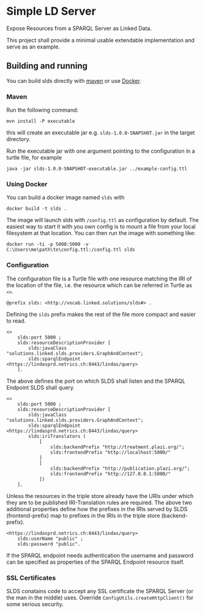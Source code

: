 # Simple LD Server

Expose Resources from a SPARQL Server as Linked Data.

This project shall provide a minimal usable extendable implementation and serve
as an example.

## Building and running

You can build slds directly with [maven](https://maven.apache.org/) or use [Docker](https://docker.com). 

### Maven

Run the following command:

    mvn install -P executable

this will create an executable jar e.g. `slds-1.0.0-SNAPSHOT.jar` in the target
directory.

Run the executable jar with one argument pointing to the configuration in a
turtle file, for example

    java -jar slds-1.0.0-SNAPSHOT-executable.jar ../example-config.ttl

### Using Docker

You can build a docker image named `slds` with

    docker build -t slds .

The image will launch slds with `/config.ttl` as configuration by default. The easiest way to start it with you own config is to mount a file from your local filesystem at that location. You can then run the image with something like:

    docker run -ti -p 5000:5000 -v C:\Users\me\path\to\config.ttl:/config.ttl slds 


### Configuration

The configuration file is a Turtle file with one resource matching the IRI of
the location of the file, i.e. the resource which can be referred in Turtle as 
`<>`.

```
@prefix slds: <http://vocab.linked.solutions/slds#> .
```
Defining the `slds` prefix makes the rest of the file more compact and easier
to read.
```
<> 
    slds:port 5000 ;
    slds:resourceDescriptionProvider [
        slds:javaClass "solutions.linked.slds.providers.GraphAndContext";
        slds:sparqlEndpoint <https://lindasprd.netrics.ch:8443/lindas/query> 
    ].
```
The above defines the port on which SLDS shall listen and the SPARQL Endpoint
SLDS shall query. 

```
<> 
    slds:port 5000 ;
    slds:resourceDescriptionProvider [
        slds:javaClass "solutions.linked.slds.providers.GraphAndContext";
        slds:sparqlEndpoint <https://lindasprd.netrics.ch:8443/lindas/query> 
        slds:iriTranslators (
            [
                slds:backendPrefix "http://treatment.plazi.org/"; 
                slds:frontendPrefix "http://localhost:5000/"
            ]
            [
                slds:backendPrefix "http://publication.plazi.org/"; 
                slds:frontendPrefix "http://127.0.0.1:5000/"
            ]) 
    ].
```
Unless the resources in the triple store already have the URIs under which they 
are to be published IRI-Translation rules are required. The above two additional
properties define how the prefixes in the IRIs served by SLDS (frontend-prefix) 
map to prefixes in the IRIs in the triple store (backend-prefix).

```
<https://lindasprd.netrics.ch:8443/lindas/query> 
    slds:userName "public" ;
    slds:password "public".
```
If the SPARQL endpoint needs authentication the username and password can be
specified as properties of the SPARQL Endpoint resource itself.

### SSL Certificates

SLDS conatains code to accept any SSL certificate the SPARQL Server (or the man
in the middle) uses. Override `ConfigUtils.createHttpClient()` for some serious
security.  